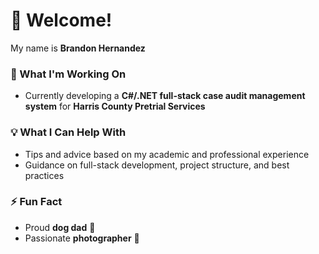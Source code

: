 # 👋 Welcome!

My name is **Brandon Hernandez**  

### 🚀 What I'm Working On
- Currently developing a **C#/.NET full-stack case audit management system** for **Harris County Pretrial Services**  

### 💡 What I Can Help With
- Tips and advice based on my academic and professional experience  
- Guidance on full-stack development, project structure, and best practices  

### ⚡ Fun Fact
- Proud **dog dad** 🐶  
- Passionate **photographer** 📸  
